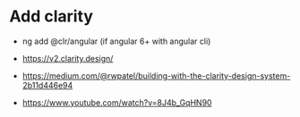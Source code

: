# Add clarity
- ng add @clr/angular (if angular 6+ with angular cli)


- https://v2.clarity.design/

- https://medium.com/@rwpatel/building-with-the-clarity-design-system-2b11d446e94

- https://www.youtube.com/watch?v=8J4b_GqHN90